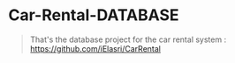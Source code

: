 # Car-Rental-DATABASE

> That's the database project for the car rental system  : https://github.com/iElasri/CarRental


